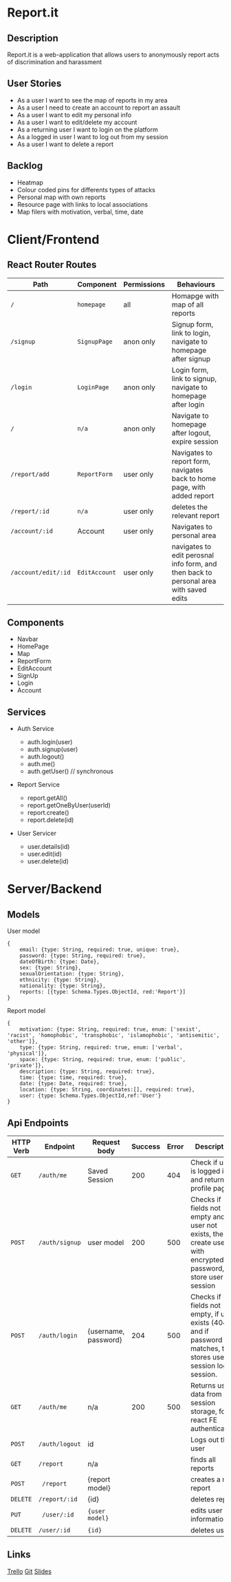 #  Report.it

## Description
Report.it is a web-application that allows users to anonymously report acts of discrimination and harassment

## User Stories
- As a user I want to see the map of reports in my area
- As a user I need to create an account to report an assault
- As a user I want to edit my personal info
- As a user I want to edit/delete my account
- As a returning user I want to login on the platform
- As a logged in user I want to log out from my session
- As a user I want to delete a report

## Backlog
- Heatmap
- Colour coded pins for differents types of attacks
- Personal map with own reports
- Resource page with links to local associations
- Map filers with motivation, verbal, time, date

# Client/Frontend

## React Router Routes

| Path | Component     |  Permissions          | Behaviours | 
| ---- | --------------| --------------------- |----------- |
| `/` | `homepage` | all | Homapge with map of all reports|
| `/signup` | `SignupPage` |anon only|Signup form, link to login, navigate to homepage after signup|
| `/login` | `LoginPage` |anon only| Login form, link to signup, navigate to homepage after login|
|`/	` | `n/a`|anon only| Navigate to homepage after logout, expire session|
|`/report/add` | `ReportForm`|user only|Navigates to report form, navigates back to home page, with added report|
| `/report/:id`| `n/a` | user only|deletes the relevant report|
|`/account/:id` |Account |user only|Navigates to personal area|
|`/account/edit/:id` | `EditAccount`|user only| navigates to edit perosnal info form, and then back to personal area with saved edits|

## Components
- Navbar
- HomePage
- Map
- ReportForm
- EditAccount
- SignUp
- Login
- Account

## Services
- Auth Service
    -   auth.login(user)
    -   auth.signup(user)
    -   auth.logout()
    -   auth.me()
    -   auth.getUser() // synchronous

- Report Service
    -   report.getAll()
    -   report.getOneByUser(userId)
    -   report.create()
    -   report.delete(id)

- User Servicer
    -   user.details(id)
    -   user.edit(id)
    -   user.delete(id)

# Server/Backend

## Models

User model
```
{
    email: {type: String, required: true, unique: true},
    password: {type: String, required: true},
    dateOfBirth: {type: Date},
    sex: {type: String},
    sexualOrientation: {type: String},
    ethnicity: {type: String},
    nationality: {type: String},
    reports: [{type: Schema.Types.ObjectId, red:'Report'}]
}
```

Report model
```
{
    motivation: {type: String, required: true, enum: ['sexist', 'racist', 'homophobic', 'transphobic', 'islamophobic', 'antisemitic', 'other']},
    type: {type: String, required: true, enum: ['verbal', 'physical']},
    space: {type: String, required: true, enum: ['public', 'private']},
    description: {type: String, required: true},
    time: {type: time, required: true},
    date: {type: Date, required: true},
    location: {type: String, coordinates:[], required: true},
    user: {type: Schema.Types.ObjectId,ref:'User'}
}
```

## Api Endpoints

| HTTP Verb | Endpoint       | Request body            | Success | Error | Description                                                  |
| --------- | -------------- | ----------------------- | ------- | ----- | ------------------------------------------------------------ |
| `GET`| `/auth/me` |Saved Session| 200| 404| Check if user is logged in and return profile page                      |
| `POST`| `/auth/signup`  | user model| 200| 500 | Checks if fields not empty and user not exists, then create user with encrypted password, and store user in session|
| `POST`| `/auth/login` | {username, password}| 204 | 500| Checks if fields not empty, if user exists (404), and if password matches, then stores user in session login session.            |
| `GET`| `/auth/me`     | n/a | 200 | 500 | Returns user data from session storage, for react FE authentication. |
| `POST`|`/auth/logout`|id| |  |   Logs out the user |
| `GET`| `/report `| n/a | |  | finds all reports |
| `POST`| ` /report`| {report model}||  |creates a new report|
| `DELETE` | `/report/:id` |{id} || |deletes report|
| `PUT` | `	/user/:id` | `{user model}`| | |edits user information|
| `DELETE` | `/user/:id` | `{id} `| |  |deletes users|


## Links
[Trello](https://trello.com/b/AL5zm68u/reportit)
[Git](https://github.com/jphrubant?tab=repositories)
[Slides]()


